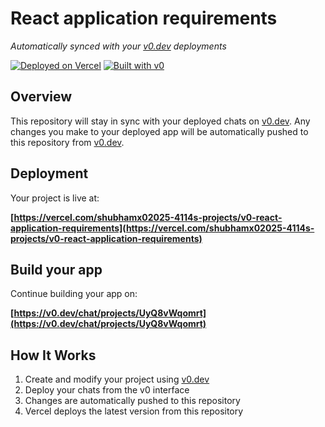 # React application requirements

*Automatically synced with your [v0.dev](https://v0.dev) deployments*

[![Deployed on Vercel](https://img.shields.io/badge/Deployed%20on-Vercel-black?style=for-the-badge&logo=vercel)](https://vercel.com/shubhamx02025-4114s-projects/v0-react-application-requirements)
[![Built with v0](https://img.shields.io/badge/Built%20with-v0.dev-black?style=for-the-badge)](https://v0.dev/chat/projects/UyQ8vWqomrt)

## Overview

This repository will stay in sync with your deployed chats on [v0.dev](https://v0.dev).
Any changes you make to your deployed app will be automatically pushed to this repository from [v0.dev](https://v0.dev).

## Deployment

Your project is live at:

**[https://vercel.com/shubhamx02025-4114s-projects/v0-react-application-requirements](https://vercel.com/shubhamx02025-4114s-projects/v0-react-application-requirements)**

## Build your app

Continue building your app on:

**[https://v0.dev/chat/projects/UyQ8vWqomrt](https://v0.dev/chat/projects/UyQ8vWqomrt)**

## How It Works

1. Create and modify your project using [v0.dev](https://v0.dev)
2. Deploy your chats from the v0 interface
3. Changes are automatically pushed to this repository
4. Vercel deploys the latest version from this repository